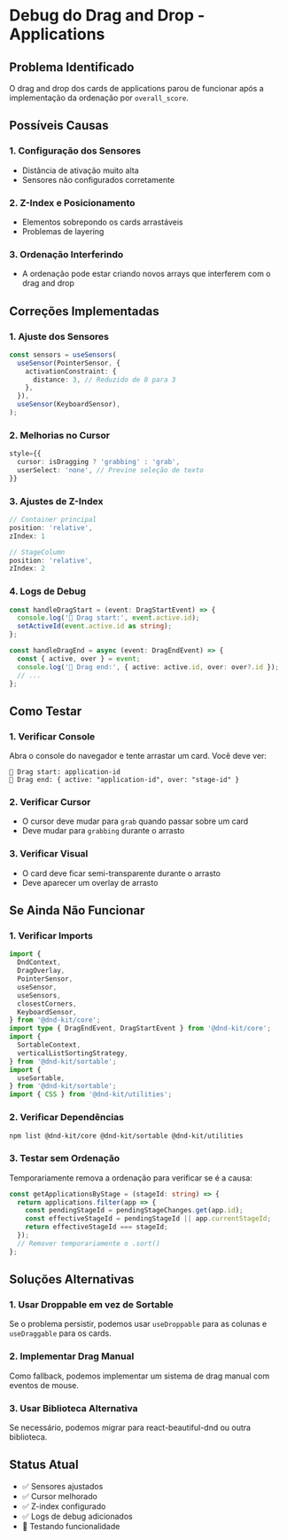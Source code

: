 # Debug do Drag and Drop - Applications

## Problema Identificado

O drag and drop dos cards de applications parou de funcionar após a implementação da ordenação por `overall_score`.

## Possíveis Causas

### 1. **Configuração dos Sensores**
- Distância de ativação muito alta
- Sensores não configurados corretamente

### 2. **Z-Index e Posicionamento**
- Elementos sobrepondo os cards arrastáveis
- Problemas de layering

### 3. **Ordenação Interferindo**
- A ordenação pode estar criando novos arrays que interferem com o drag and drop

## Correções Implementadas

### 1. **Ajuste dos Sensores**
```typescript
const sensors = useSensors(
  useSensor(PointerSensor, {
    activationConstraint: {
      distance: 3, // Reduzido de 8 para 3
    },
  }),
  useSensor(KeyboardSensor),
);
```

### 2. **Melhorias no Cursor**
```typescript
style={{
  cursor: isDragging ? 'grabbing' : 'grab',
  userSelect: 'none', // Previne seleção de texto
}}
```

### 3. **Ajustes de Z-Index**
```typescript
// Container principal
position: 'relative',
zIndex: 1

// StageColumn
position: 'relative',
zIndex: 2
```

### 4. **Logs de Debug**
```typescript
const handleDragStart = (event: DragStartEvent) => {
  console.log('🔄 Drag start:', event.active.id);
  setActiveId(event.active.id as string);
};

const handleDragEnd = async (event: DragEndEvent) => {
  const { active, over } = event;
  console.log('🔄 Drag end:', { active: active.id, over: over?.id });
  // ...
};
```

## Como Testar

### 1. **Verificar Console**
Abra o console do navegador e tente arrastar um card. Você deve ver:
```
🔄 Drag start: application-id
🔄 Drag end: { active: "application-id", over: "stage-id" }
```

### 2. **Verificar Cursor**
- O cursor deve mudar para `grab` quando passar sobre um card
- Deve mudar para `grabbing` durante o arrasto

### 3. **Verificar Visual**
- O card deve ficar semi-transparente durante o arrasto
- Deve aparecer um overlay de arrasto

## Se Ainda Não Funcionar

### 1. **Verificar Imports**
```typescript
import {
  DndContext,
  DragOverlay,
  PointerSensor,
  useSensor,
  useSensors,
  closestCorners,
  KeyboardSensor,
} from '@dnd-kit/core';
import type { DragEndEvent, DragStartEvent } from '@dnd-kit/core';
import {
  SortableContext,
  verticalListSortingStrategy,
} from '@dnd-kit/sortable';
import {
  useSortable,
} from '@dnd-kit/sortable';
import { CSS } from '@dnd-kit/utilities';
```

### 2. **Verificar Dependências**
```bash
npm list @dnd-kit/core @dnd-kit/sortable @dnd-kit/utilities
```

### 3. **Testar sem Ordenação**
Temporariamente remova a ordenação para verificar se é a causa:
```typescript
const getApplicationsByStage = (stageId: string) => {
  return applications.filter(app => {
    const pendingStageId = pendingStageChanges.get(app.id);
    const effectiveStageId = pendingStageId || app.currentStageId;
    return effectiveStageId === stageId;
  });
  // Remover temporariamente o .sort()
};
```

## Soluções Alternativas

### 1. **Usar Droppable em vez de Sortable**
Se o problema persistir, podemos usar `useDroppable` para as colunas e `useDraggable` para os cards.

### 2. **Implementar Drag Manual**
Como fallback, podemos implementar um sistema de drag manual com eventos de mouse.

### 3. **Usar Biblioteca Alternativa**
Se necessário, podemos migrar para react-beautiful-dnd ou outra biblioteca.

## Status Atual

- ✅ Sensores ajustados
- ✅ Cursor melhorado
- ✅ Z-index configurado
- ✅ Logs de debug adicionados
- 🔄 Testando funcionalidade
